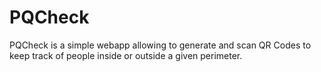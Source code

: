 
# PQCheck

PQCheck is a simple webapp allowing to generate and scan QR Codes to keep track of people inside or outside a given perimeter.
